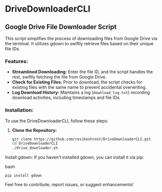 # DriveDownloaderCLI

## Google Drive File Downloader Script

This script simplifies the process of downloading files from Google Drive via the terminal. It utilizes gdown to swiftly retrieve files based on their unique file IDs.

### Features:

- **Streamlined Downloading:** Enter the file ID, and the script handles the rest, swiftly fetching the file from Google Drive.
- **Check for Existing Files:** Prior to download, the script checks for existing files with the same name to prevent accidental overwriting.
- **Log Download History:** Maintains a log (`download_log.txt`) recording download activities, including timestamps and file IDs.

### Installation:

To use the DriveDownloaderCLI, follow these steps:

1. **Clone the Repository:**
   ```bash
   git clone https://github.com/resikeshroot/DriveDownloaderCLI.git
   cd DriveDownloaderCLI
   ./drive_downloader.sh
Install gdown:
If you haven't installed gdown, you can install it via pip:

bash

    pip install gdown
Feel free to contribute, report issues, or suggest enhancements!


